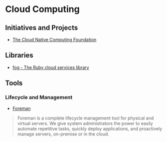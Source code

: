 # Cloud Computing

## Initiatives and Projects

- [The Cloud Native Computing Foundation](https://www.cncf.io/)

## Libraries

- [fog - The Ruby cloud services library](http://fog.io/)

## Tools

### Lifecycle and Management

- [Foreman](https://www.theforeman.org/)

> Foreman is a complete lifecycle management tool for physical and virtual servers. We give system administrators the power to easily automate repetitive tasks, quickly deploy applications, and proactively manage servers, on-premise or in the cloud.
